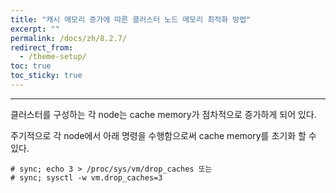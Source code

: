 ```yaml
---
title: "캐시 메모리 증가에 따른 클러스터 노드 메모리 최적화 방법"
excerpt: ""
permalink: /docs/zh/8.2.7/
redirect_from:
  - /theme-setup/
toc: true
toc_sticky: true
---
```


---
클러스터를 구성하는 각 node는 cache memory가 점차적으로 증가하게 되어 있다.

주기적으로 각 node에서 아래 명령을 수행함으로써 cache memory를 초기화 할 수 있다.

```
# sync; echo 3 > /proc/sys/vm/drop_caches 또는
# sync; sysctl -w vm.drop_caches=3

```

